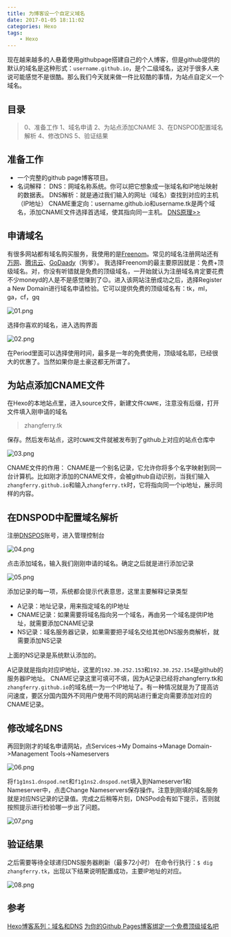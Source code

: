 ```yaml
---
title: 为博客设一个自定义域名
date: 2017-01-05 18:11:02
categories: Hexo
tags: 
    - Hexo
---
```

现在越来越多的人悬着使用githubpage搭建自己的个人博客，但是github提供的默认的域名是这种形式：`username.github.io`，是个二级域名，这对于很多人来说可能感觉不是很酷。那么我们今天就来做一件比较酷的事情，为站点自定义一个域名。
<!--more-->
## 目录
>0、准备工作 
1、域名申请
2、为站点添加CNAME
3、在DNSPOD配置域名解析
4、修改DNS
5、验证结果

## 准备工作
* 一个完整的github page博客项目。
* 名词解释：
DNS：网域名称系统。你可以把它想象成一张域名和IP地址映射的数据表。
DNS解析：就是通过我们输入的网址（域名）查找到对应的主机（IP地址）
CNAME重定向：username.github.io和username.tk是两个域名，添加CNAME文件选择首选域，使其指向同一主机。
[DNS原理>>](http://www.ruanyifeng.com/blog/2016/06/dns.html)

## 申请域名
有很多网站都有域名购买服务，我使用的是[Freenom](https://my.freenom.com/domains.php)。常见的域名注册网站还有[万网](https://wanwang.aliyun.com)、[腾讯云](https://www.qcloud.com/product/dm?utm_source=pcsem&utm_medium=kwd-328922380&utm_campaign=google&gclid=CLTEuaHvpNECFUYKKgodhYQAFw)、[GoDaady](https://sg.godaddy.com/zh/)（狗爹）。
我选择Freenom的最主要原因就是：免费+顶级域名。对，你没有听错就是免费的顶级域名，一开始就认为注册域名肯定要花费不少moneyd的人是不是感觉赚到了😉。进入该网站注册成功之后，选择Register a New Domain进行域名申请检验。它可以提供免费的顶级域名有：tk，ml，ga，cf，gq

![01.png](http://upload-images.jianshu.io/upload_images/1059465-fbce92549a18f65a.png?imageMogr2/auto-orient/strip%7CimageView2/2/w/1240)

选择你喜欢的域名，进入选购界面

![02.png](http://upload-images.jianshu.io/upload_images/1059465-7e7cb240f4d62f4c.png?imageMogr2/auto-orient/strip%7CimageView2/2/w/1240)

在Period里面可以选择使用时间，最多是一年的免费使用，顶级域名耶，已经很大的优惠了。当然如果你是土豪这都无所谓了。

## 为站点添加CNAME文件
在Hexo的本地站点里，进入source文件，新建文件`CNAME`，注意没有后缀，打开文件填入刚申请的域名

>zhangferry.tk

保存。然后发布站点，这时`CNAME`文件就被发布到了github上对应的站点仓库中

![03.png](http://upload-images.jianshu.io/upload_images/1059465-c8c19312012904eb.png?imageMogr2/auto-orient/strip%7CimageView2/2/w/1240)

CNAME文件的作用：
CNAME是一个别名记录，它允许你将多个名字映射到同一台计算机。比如刚才添加的CNAME文件，会被github自动识别，当我们输入`zhangferry.github.io`和输入`zhangferry.tk`时，它将指向同一个ip地址，展示同样的内容。

## 在DNSPOD中配置域名解析
注册[DNSPOS](https://www.dnspod.cn/)账号，进入管理控制台

![04.png](http://upload-images.jianshu.io/upload_images/1059465-fb90966d0b49e5db.png?imageMogr2/auto-orient/strip%7CimageView2/2/w/1240)

点击添加域名，输入我们刚刚申请的域名。确定之后就是进行添加记录

![05.png](http://upload-images.jianshu.io/upload_images/1059465-6ad9908219780e11.png?imageMogr2/auto-orient/strip%7CimageView2/2/w/1240)

添加记录的每一项，系统都会提示代表意思，这里主要解释记录类型
* A记录：地址记录，用来指定域名的IP地址
* CNAME记录：如果需要将域名指向另一个域名，再由另一个域名提供IP地址，就需要添加CNAME记录
* NS记录：域名服务器记录，如果需要把子域名交给其他DNS服务商解析，就需要添加NS记录

上面的NS记录是系统默认添加的。

A记录就是指向对应IP地址，这里的`192.30.252.153`和`192.30.252.154`是github的服务器IP地址。
CNAME记录这里可填可不填，因为A记录已经将zhangferry.tk和`zhangferry.github.io`的域名统一为一个IP地址了。有一种情况就是为了提高访问速度，要区分国内国外不同用户使用不同的网站进行重定向需要添加对应的CNAME记录。

## 修改域名DNS
再回到刚才的域名申请网站，点Services->My Domains->Manage Domain->Management Tools->Nameservers

![06.png](http://upload-images.jianshu.io/upload_images/1059465-d709c85c43e6b271.png?imageMogr2/auto-orient/strip%7CimageView2/2/w/1240)

将`f1g1ns1.dnspod.net`和`f1g1ns2.dnspod.net`填入到Nameserver1和Nameserver中，点击Change Nameservers保存操作。注意到刚填的域名服务就是对应NS记录的记录值。完成之后稍等片刻，DNSPod会有如下提示，否则就按照提示进行检验哪一步出了问题。

![07.png](http://upload-images.jianshu.io/upload_images/1059465-0cbbb7a554af3145.png?imageMogr2/auto-orient/strip%7CimageView2/2/w/1240)

## 验证结果
之后需要等待全球递归DNS服务器刷新（最多72小时）
在命令行执行：`$ dig zhangferry.tk`，出现以下结果说明配置成功，主要IP地址的对应。

![08.png](http://upload-images.jianshu.io/upload_images/1059465-de44f6a9d62989c6.png?imageMogr2/auto-orient/strip%7CimageView2/2/w/1240)
## 参考
[Hexo博客系列：域名和DNS](http://www.isetsuna.com/hexo/domain-dns/)
[为你的Github Pages博客绑定一个免费顶级域名吧
 ](http://itcoding.tk/2016/06/26/set-up-custom-domain-for-github-pages/)
